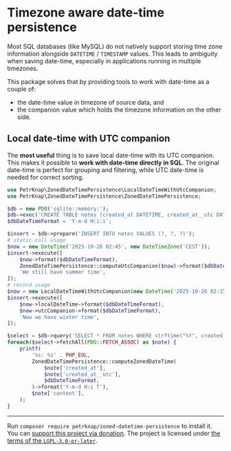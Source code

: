 # Timezone aware date-time persistence

Most SQL databases (like MySQL) do not natively support storing time zone information alongside `DATETIME` / `TIMESTAMP` values.
This leads to ambiguity when saving date-time, especially in applications running in multiple timezones.

This package solves that by providing tools to work with date-time as a couple of:
- the date-time value in timezone of source data, and
- the companion value which holds the timezone information on the other side.



## Local date-time with UTC companion

The **most useful** thing is to save local date-time with its UTC companion.
This makes it possible to **work with date-time directly in SQL**.
The original date-time is perfect for grouping and filtering, while UTC date-time is needed for correct sorting.

```php
use PetrKnap\ZonedDateTimePersistence\LocalDateTimeWithUtcCompanion;
use PetrKnap\ZonedDateTimePersistence\ZonedDateTimePersistence;

$db = new PDO('sqlite::memory:');
$db->exec('CREATE TABLE notes (created_at DATETIME, created_at__utc DATETIME, content TEXT)');
$dbDateTimeFormat = 'Y-m-d H:i:s';

$insert = $db->prepare('INSERT INTO notes VALUES (?, ?, ?)');
# static call usage
$now = new DateTime('2025-10-26 02:45', new DateTimeZone('CEST'));
$insert->execute([
    $now->format($dbDateTimeFormat),
    ZonedDateTimePersistence::computeUtcCompanion($now)->format($dbDateTimeFormat),
    'We still have summer time',
]);
# record usage
$now = new LocalDateTimeWithUtcCompanion(new DateTime('2025-10-26 02:15', new DateTimeZone('CET')));
$insert->execute([
    $now->localDateTime->format($dbDateTimeFormat),
    $now->utcCompanion->format($dbDateTimeFormat),
    'Now we have winter time',
]);

$select = $db->query('SELECT * FROM notes WHERE strftime("%Y", created_at) = "2025" ORDER BY created_at__utc ASC');
foreach($select->fetchAll(PDO::FETCH_ASSOC) as $note) {
    printf(
        '%s: %s' . PHP_EOL,
        ZonedDateTimePersistence::computeZonedDateTime(
            $note['created_at'],
            $note['created_at__utc'],
            $dbDateTimeFormat,
        )->format('Y-m-d H:i T'),
        $note['content'],
    );
}
```

---

Run `composer require petrknap/zoned-datetime-persistence` to install it.
You can [support this project via donation](https://petrknap.github.io/donate.html).
The project is licensed under [the terms of the `LGPL-3.0-or-later`](./COPYING.LESSER).
